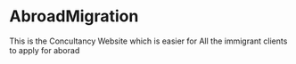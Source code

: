 # AbroadMigration
This is the Concultancy Website which is easier for All the immigrant clients to apply for aborad
